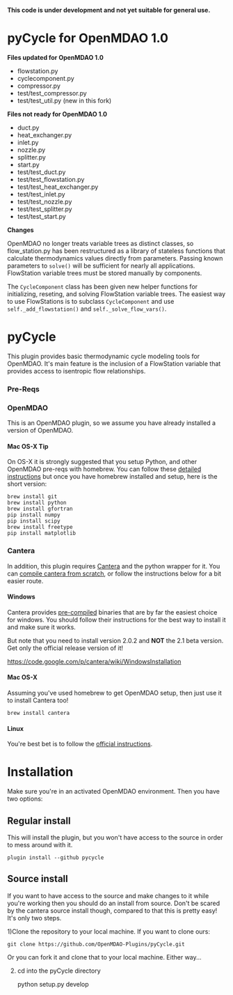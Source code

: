 **This code is under development and not yet suitable for general use.**

# pyCycle for OpenMDAO 1.0

**Files updated for OpenMDAO 1.0**

- flowstation.py
- cyclecomponent.py
- compressor.py
- test/test_compressor.py
- test/test_util.py (new in this fork)

**Files not ready for OpenMDAO 1.0**

- duct.py
- heat_exchanger.py
- inlet.py
- nozzle.py
- splitter.py
- start.py
- test/test_duct.py
- test/test_flowstation.py
- test/test_heat_exchanger.py
- test/test_inlet.py
- test/test_nozzle.py
- test/test_splitter.py
- test/test_start.py

**Changes**

OpenMDAO no longer treats variable trees as distinct classes, so flow_station.py has been restructured as a library of stateless functions that calculate thermodynamics values directly from parameters. Passing known parameters to `solve()` will be sufficient for nearly all applications. FlowStation variable trees must be stored manually by components.

The `CycleComponent` class has been given new helper functions for initializing, reseting, and solving FlowStation variable trees. The easiest way to use FlowStations is to subclass `CycleComponent` and use `self._add_flowstation()` and `self._solve_flow_vars()`.

# pyCycle

This plugin provides basic thermodynamic cycle modeling tools for OpenMDAO. It's main feature is the inclusion of a FlowStation variable that provides access to isentropic flow relationships.

### Pre-Reqs


### OpenMDAO 
This is an OpenMDAO plugin, so we assume you have already installed a version of OpenMDAO. 

#### Mac OS-X Tip
On OS-X it is strongly suggested that you setup Python, and other OpenMDAO pre-reqs with 
homebrew. You can follow these [detailed instructions](http://www.lowindata.com/2013/installing-scientific-python-on-mac-os-x/)
but once you have homebrew installed and setup, here is the short version: 


    brew install git
    brew install python
    brew install gfortran
    pip install numpy
    pip install scipy
    brew install freetype
    pip install matplotlib


### Cantera
In addition, this plugin requires [Cantera](https://code.google.com/p/cantera/) 
and the python wrapper for it. You can [compile cantera from scratch](http://cantera.github.io/docs/sphinx/html/compiling.html), 
or follow the instructions below for a bit easier route. 



#### Windows
Cantera provides [pre-compiled](https://code.google.com/p/cantera/downloads/list) binaries 
that are by far the easiest choice for windows. You should follow their instructions 
for the best way to install it and make sure it works. 

But note that you need to install version 2.0.2 and **NOT** the 2.1 beta version. Get only the official 
release version of it! 

https://code.google.com/p/cantera/wiki/WindowsInstallation

#### Mac OS-X
Assuming you've used homebrew to get OpenMDAO setup, then just use it to install Cantera too! 


    brew install cantera


#### Linux
You're best bet is to follow the [official instructions](http://cantera.github.io/docs/sphinx/html/compiling.html). 


# Installation
Make sure you're in an activated OpenMDAO environment. Then you have two options: 

## Regular install
This will install the plugin, but you won't have access to the source in order to mess around with it. 

    plugin install --github pycycle


## Source install
If you want to have access to the source and make changes to it while you're working then you should do 
an install from source. Don't be scared by the cantera source install though, compared to that this is pretty 
easy! It's only two steps. 

1)Clone the repository to your local machine. If you want to clone ours: 
    
    git clone https://github.com/OpenMDAO-Plugins/pyCycle.git
    

Or you can fork it and clone that to your local machine. Either way... 

2) cd into the pyCycle directory
    
    python setup.py develop
    

